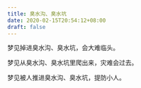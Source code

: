 ```yaml
---
title: 臭水沟、臭水坑
date: 2020-02-15T20:54:12+08:00
draft: false
---
```


梦见掉进臭水沟、臭水坑，会大难临头。


梦见从臭水沟、臭水坑里爬出来，灾难会过去。


梦见被人推进臭水沟、臭水坑，提防小人。
